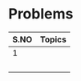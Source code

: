 # Problems

|S.NO   | Topics                                                      |
|------ | :-----------------------------------------------------------:|
|  1    ||
|       ||
|       ||
|       ||
|       ||

